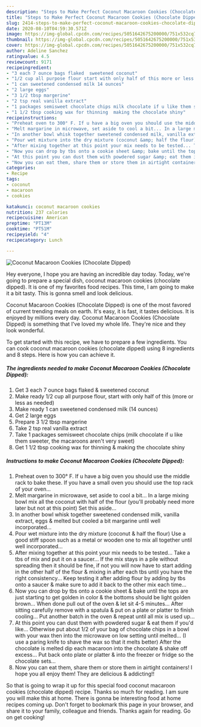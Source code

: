 ```yaml
---
description: "Steps to Make Perfect Coconut Macaroon Cookies (Chocolate Dipped)"
title: "Steps to Make Perfect Coconut Macaroon Cookies (Chocolate Dipped)"
slug: 2414-steps-to-make-perfect-coconut-macaroon-cookies-chocolate-dipped
date: 2020-08-10T04:59:30.571Z
image: https://img-global.cpcdn.com/recipes/5051642675200000/751x532cq70/coconut-macaroon-cookies-chocolate-dipped-recipe-main-photo.jpg
thumbnail: https://img-global.cpcdn.com/recipes/5051642675200000/751x532cq70/coconut-macaroon-cookies-chocolate-dipped-recipe-main-photo.jpg
cover: https://img-global.cpcdn.com/recipes/5051642675200000/751x532cq70/coconut-macaroon-cookies-chocolate-dipped-recipe-main-photo.jpg
author: Adeline Sanchez
ratingvalue: 4.5
reviewcount: 9171
recipeingredient:
- "3 each 7 ounce bags flaked  sweetened coconut"
- "1/2 cup all purpose flour start with only half of this more or less as needed"
- "1 can sweetened condensed milk 14 ounces"
- "2 large eggs"
- "3 1/2 tbsp margerine"
- "2 tsp real vanilla extract"
- "1 packages semisweet chocolate chips milk chocolate if u like them sweeter the macaroons arent very sweet"
- "1 1/2 tbsp cooking wax for thinning  making the chocolate shiny"
recipeinstructions:
- "Preheat oven to 300° F. If u have a big oven you should use the middle rack to bake these. If you have a small oven you should use the top rack of your oven..."
- "Melt margarine in microwave, set aside to cool a bit... In a large mixing bowl mix all the coconut with half of the flour (you&#39;ll probably need more later but not at this point) Set this aside..."
- "In another bowl whisk together sweetened condensed milk, vanilla extract, eggs &amp; melted but cooled a bit margarine until well incorporated..."
- "Pour wet mixture into the dry mixture (coconut &amp; half the flour) Use a good stiff spoon such as a metal or wooden one to mix all together until well incorporated..."
- "After mixing together at this point your mix needs to be tested... Take a tbs of mix and put it on a saucer... If the mix stays in a pile without spreading then it should be fine, if not you will now have to start adding in the other half of the flour &amp; mixing in after each tbs until you have the right consistency... Keep testing it after adding flour by adding by tbs onto a saucer &amp; make sure to add it back to the other mix each time..."
- "Now you can drop by tbs onto a cookie sheet &amp; bake until the tops are just starting to get golden in color &amp; the bottoms should be light golden brown... When done pull out of the oven &amp; let sit 4-5 minutes... After sitting carefully remove with a spatula &amp; put on a plate or platter to finish cooling... Put another batch in the oven &amp; repeat until all mix is used up..."
- "At this point you can dust them with powdered sugar &amp; eat them if you&#39;d like... Otherwise put about 1/2 of your bag of chocolate chips in a bowl with your wax then into the microwave on low setting until melted... (I use a paring knife to shave the wax so that it melts better) After the chocolate is melted dip each macaroon into the chocolate &amp; shake off excess... Put back onto plate or platter &amp; into the freezer or fridge so the chocolate sets..."
- "Now you can eat them, share them or store them in airtight containers! I hope you all enjoy them! They are delicious &amp; addicting!!"
categories:
- Recipe
tags:
- coconut
- macaroon
- cookies

katakunci: coconut macaroon cookies 
nutrition: 237 calories
recipecuisine: American
preptime: "PT13M"
cooktime: "PT51M"
recipeyield: "4"
recipecategory: Lunch

---
```



![Coconut Macaroon Cookies (Chocolate Dipped)](https://img-global.cpcdn.com/recipes/5051642675200000/751x532cq70/coconut-macaroon-cookies-chocolate-dipped-recipe-main-photo.jpg)

Hey everyone, I hope you are having an incredible day today. Today, we're going to prepare a special dish, coconut macaroon cookies (chocolate dipped). It is one of my favorites food recipes. This time, I am going to make it a bit tasty. This is gonna smell and look delicious.

Coconut Macaroon Cookies (Chocolate Dipped) is one of the most favored of current trending meals on earth. It's easy, it is fast, it tastes delicious. It is enjoyed by millions every day. Coconut Macaroon Cookies (Chocolate Dipped) is something that I've loved my whole life. They're nice and they look wonderful.




To get started with this recipe, we have to prepare a few ingredients. You can cook coconut macaroon cookies (chocolate dipped) using 8 ingredients and 8 steps. Here is how you can achieve it.

<!--inarticleads1-->

##### The ingredients needed to make Coconut Macaroon Cookies (Chocolate Dipped):

1. Get 3 each 7 ounce bags flaked &amp; sweetened coconut
1. Make ready 1/2 cup all purpose flour, start with only half of this (more or less as needed)
1. Make ready 1 can sweetened condensed milk (14 ounces)
1. Get 2 large eggs
1. Prepare 3 1/2 tbsp margerine
1. Take 2 tsp real vanilla extract
1. Take 1 packages semisweet chocolate chips (milk chocolate if u like them sweeter, the macaroons aren&#39;t very sweet)
1. Get 1 1/2 tbsp cooking wax for thinning &amp; making the chocolate shiny




<!--inarticleads2-->

##### Instructions to make Coconut Macaroon Cookies (Chocolate Dipped):

1. Preheat oven to 300° F. If u have a big oven you should use the middle rack to bake these. If you have a small oven you should use the top rack of your oven...
1. Melt margarine in microwave, set aside to cool a bit... In a large mixing bowl mix all the coconut with half of the flour (you&#39;ll probably need more later but not at this point) Set this aside...
1. In another bowl whisk together sweetened condensed milk, vanilla extract, eggs &amp; melted but cooled a bit margarine until well incorporated...
1. Pour wet mixture into the dry mixture (coconut &amp; half the flour) Use a good stiff spoon such as a metal or wooden one to mix all together until well incorporated...
1. After mixing together at this point your mix needs to be tested... Take a tbs of mix and put it on a saucer... If the mix stays in a pile without spreading then it should be fine, if not you will now have to start adding in the other half of the flour &amp; mixing in after each tbs until you have the right consistency... Keep testing it after adding flour by adding by tbs onto a saucer &amp; make sure to add it back to the other mix each time...
1. Now you can drop by tbs onto a cookie sheet &amp; bake until the tops are just starting to get golden in color &amp; the bottoms should be light golden brown... When done pull out of the oven &amp; let sit 4-5 minutes... After sitting carefully remove with a spatula &amp; put on a plate or platter to finish cooling... Put another batch in the oven &amp; repeat until all mix is used up...
1. At this point you can dust them with powdered sugar &amp; eat them if you&#39;d like... Otherwise put about 1/2 of your bag of chocolate chips in a bowl with your wax then into the microwave on low setting until melted... (I use a paring knife to shave the wax so that it melts better) After the chocolate is melted dip each macaroon into the chocolate &amp; shake off excess... Put back onto plate or platter &amp; into the freezer or fridge so the chocolate sets...
1. Now you can eat them, share them or store them in airtight containers! I hope you all enjoy them! They are delicious &amp; addicting!!




So that is going to wrap it up for this special food coconut macaroon cookies (chocolate dipped) recipe. Thanks so much for reading. I am sure you will make this at home. There is gonna be interesting food at home recipes coming up. Don't forget to bookmark this page in your browser, and share it to your family, colleague and friends. Thanks again for reading. Go on get cooking!
